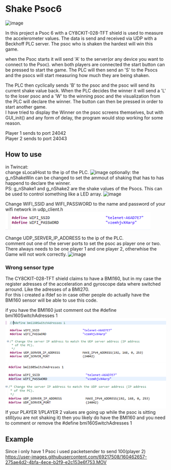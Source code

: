 # Shake Psoc6
![image](https://user-images.githubusercontent.com/69217508/160465769-ed140bcf-c851-4c59-b12a-2ab5753dc2c4.png)


In this project a Psoc 6 with a CY8CKIT-028-TFT shield is used to measure the accelerometer values. The data is send and received via UDP with a Beckhoff PLC server. The psoc who is shaken the hardest will win this game.

when the Psoc starts it will send 'A' to the server(or any device you want to connect to the Psoc). when both players are connected the start button can be pressed to start the game. The PLC will then send an 'S' to the Psocs and the psocs will start measuring how much they are being shaken.
  
The PLC then cyclically sends 'B' to the psoc and the psoc will send its current shake value back. When the PLC decides the winner it will send a 'L' to the loser psoc and a 'W' to the winning psoc and the visualization from the PLC will declare the winner. The button can then be pressed in order to start another game.  
I have tried to display the Winner on the psoc screens themselves, but with GUI_init() and any form of delay, the program would stop working for some reason.

Player 1 sends to port 24042  
Player 2 sends to port 24043  

## How to use
in Twincat:  
change sLocalHost to the ip of the PLC.
![image](https://user-images.githubusercontent.com/69217508/160467118-beb13334-0497-4a65-b301-0d5519010abd.png)
optionally: the g_nShakeWin can be changed to set the ammout of shaking that has to has happend to declare the winner.  
PS: g_nShake1 and g_nShake2 are the shake values of the Psocs. This can be used to control something like a LED array.
![image](https://user-images.githubusercontent.com/69217508/160467286-f3497263-82cb-4ca5-9738-9ee7152e225d.png)

Change WIFI_SSID and WIFI_PASSWORD to the name and password of your wifi network in udp_client.h  
![image](./images/wifi.png)   

Change UDP_SERVER_IP_ADDRESS to the ip of the PLC.  
comment out one of the server ports to set the psoc as player one or two.  
There always needs to be one player 1 and one player 2, otherwhise the Game will not work correctly.
![image](https://user-images.githubusercontent.com/69217508/160469113-a9eb9095-989c-4614-9603-6a9c9bec604f.png) 

### Wrong sensor type
The CY8CKIT-028-TFT shield claims to have a BMI160, but in my case the register adresses of the acceleration and gyroscope data where switched arround. Like the adresses of a BMI270.  
For this i created a ifdef so in case other people do actually have the BMI160 sensor will be able to use this code.   
  
if you have the BMI160 just comment out the #define bmi160SwitchAdresses 1
![image](./images/commented.png)![image](./images/uncommented.png)  
If your PLAYER 1/PLAYER 2 values are going up while the psoc is sitting still(you are not shaking it) then you likely do have the BMI160 and you need to comment or remove the  #define bmi160SwitchAdresses 1
## Example

Since i only have 1 Psoc i used packetsender to send 100(player 2)
https://user-images.githubusercontent.com/69217508/160462657-275ae4d2-4bfa-4ece-b2f9-e2c153e6f753.MOV


